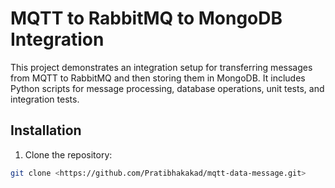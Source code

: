 # MQTT to RabbitMQ to MongoDB Integration

This project demonstrates an integration setup for transferring messages from MQTT to RabbitMQ and then storing them in MongoDB. It includes Python scripts for message processing, database operations, unit tests, and integration tests.

## Installation

1. Clone the repository:

```bash
git clone <https://github.com/Pratibhakakad/mqtt-data-message.git>